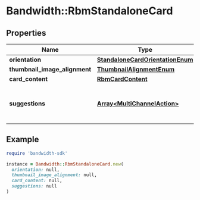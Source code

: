 # Bandwidth::RbmStandaloneCard

## Properties

| Name | Type | Description | Notes |
| ---- | ---- | ----------- | ----- |
| **orientation** | [**StandaloneCardOrientationEnum**](StandaloneCardOrientationEnum.md) |  |  |
| **thumbnail_image_alignment** | [**ThumbnailAlignmentEnum**](ThumbnailAlignmentEnum.md) |  |  |
| **card_content** | [**RbmCardContent**](RbmCardContent.md) |  |  |
| **suggestions** | [**Array&lt;MultiChannelAction&gt;**](MultiChannelAction.md) | An array of suggested actions for the recipient. | [optional] |

## Example

```ruby
require 'bandwidth-sdk'

instance = Bandwidth::RbmStandaloneCard.new(
  orientation: null,
  thumbnail_image_alignment: null,
  card_content: null,
  suggestions: null
)
```

